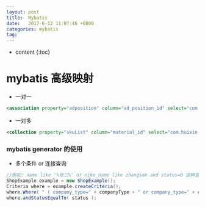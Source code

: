 ```yaml
---
layout: post
title:  Mybatis
date:   2017-6-12 11:07:46 +0800
categories: mybatis
tag: 
---
```


* content
{:toc}


# mybatis 高级映射

- 一对一

```xml
<association property="adposition" column="ad_position_id" select="com.huixin.dao.AdpositionMapper.selectByPrimaryKey"/>
```


- 一对多


```xml
<collection property="skuList" column="material_id" select="com.huixin.dao.MaterialSkuMapper.getMaterialSkuByMaterialId" />
```

### mybatis generator 的使用

- 多个条件 or 连接查询  

```java
//例如: name like '%张三%' or nike_name like zhangsan and status=0 这种查询
ShopExample example = new ShopExample();
Criteria where = example.createCriteria();
where.Where( " ( company_type=" + companyType + " or company_type=" + companyType1 +")" );
where.andStatusEqualTo( status );
```
